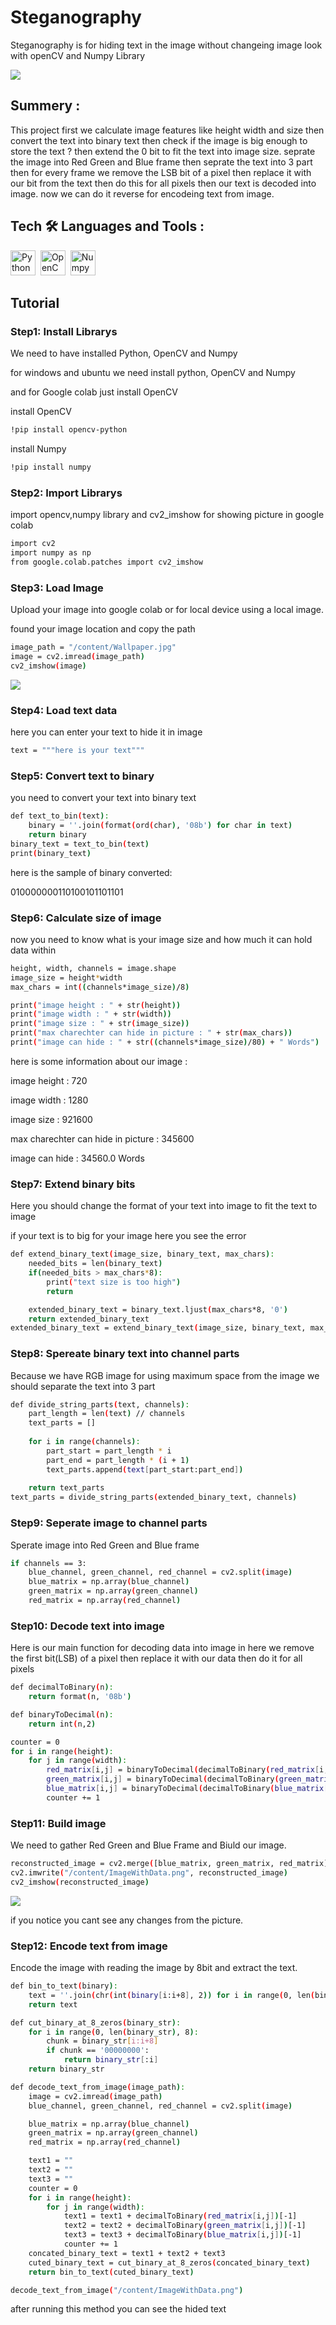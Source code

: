 # Steganography
Steganography is for hiding text in the image without changeing image look with openCV and Numpy Library

<img src="/Images/steganography.jpg"/>

## Summery :
This project first we calculate image features like height width and size then convert the text into binary text then check if the image is big enough to store the text ? then extend the 0 bit to fit the text into image size. seprate the image into Red Green and Blue frame then seprate the text into 3 part then for every frame we remove the LSB bit of a pixel then replace it with our bit from the text then do this for all pixels then our text is decoded into image. now we can do it reverse for encodeing text from image.

## Tech :hammer_and_wrench: Languages and Tools :
<div>
  <img src="https://github.com/devicons/devicon/blob/master/icons/python/python-original.svg" title="Python" alt="Python" width="40" height="40"/>&nbsp;
  <img src="https://github.com/devicons/devicon/blob/master/icons/opencv/opencv-original.svg"  title="OpenCV" alt="OpenCV" width="40" height="40"/>&nbsp;
  <img src="https://github.com/devicons/devicon/blob/master/icons/numpy/numpy-original.svg"  title="Numpy" alt="Numpy" width="40" height="40"/>&nbsp;
</div>

## Tutorial
### Step1: Install Librarys
We need to have installed Python, OpenCV and Numpy

for windows and ubuntu we need install python, OpenCV and Numpy

and for Google colab just install OpenCV

install OpenCV
```sh
!pip install opencv-python
```

install Numpy
```sh
!pip install numpy
```

### Step2: Import Librarys
import opencv,numpy library and cv2_imshow for showing picture in google colab

```sh
import cv2
import numpy as np
from google.colab.patches import cv2_imshow
```

### Step3: Load Image
Upload your image into google colab or for local device using a local image.

found your image location and copy the path

```sh
image_path = "/content/Wallpaper.jpg"
image = cv2.imread(image_path)
cv2_imshow(image)
```

<img src="/Images/Wallpaper.jpg"/>

### Step4: Load text data
here you can enter your text to hide it in image

```sh
text = """here is your text"""
```

### Step5: Convert text to binary
you need to convert your text into binary text

```sh
def text_to_bin(text):
    binary = ''.join(format(ord(char), '08b') for char in text)
    return binary
binary_text = text_to_bin(text)
print(binary_text)
```

here is the sample of binary converted:

010000000110100101101101

### Step6: Calculate size of image
now you need to know what is your image size and how much it can hold data within

```sh
height, width, channels = image.shape
image_size = height*width
max_chars = int((channels*image_size)/8)
```

```sh
print("image height : " + str(height))
print("image width : " + str(width))
print("image size : " + str(image_size))
print("max charechter can hide in picture : " + str(max_chars))
print("image can hide : " + str((channels*image_size)/80) + " Words")
```

here is some information about our image :

image height : 720

image width : 1280

image size : 921600

max charechter can hide in picture : 345600

image can hide : 34560.0 Words

### Step7: Extend binary bits
Here you should change the format of your text into image to fit the text to image

if your text is to big for your image here you see the error

```sh
def extend_binary_text(image_size, binary_text, max_chars):
    needed_bits = len(binary_text)
    if(needed_bits > max_chars*8):
        print("text size is too high")
        return

    extended_binary_text = binary_text.ljust(max_chars*8, '0')
    return extended_binary_text
extended_binary_text = extend_binary_text(image_size, binary_text, max_chars)
```

### Step8: Spereate binary text into channel parts
Because we have RGB image for using maximum space from the image we should separate the text into 3 part

```sh
def divide_string_parts(text, channels):
    part_length = len(text) // channels
    text_parts = []
    
    for i in range(channels):
        part_start = part_length * i
        part_end = part_length * (i + 1)
        text_parts.append(text[part_start:part_end])
    
    return text_parts
text_parts = divide_string_parts(extended_binary_text, channels)
```

### Step9: Seperate image to channel parts
Sperate image into Red Green and Blue frame

```sh
if channels == 3:
    blue_channel, green_channel, red_channel = cv2.split(image)
    blue_matrix = np.array(blue_channel)
    green_matrix = np.array(green_channel)
    red_matrix = np.array(red_channel)
```

### Step10: Decode text into image
Here is our main function for decoding data into image in here we remove the first bit(LSB) of a pixel then replace it with our data then do it for all pixels

```sh
def decimalToBinary(n): 
    return format(n, '08b')

def binaryToDecimal(n):
    return int(n,2)

counter = 0
for i in range(height):
    for j in range(width):
        red_matrix[i,j] = binaryToDecimal(decimalToBinary(red_matrix[i,j])[0:7] + text_parts[0][counter])
        green_matrix[i,j] = binaryToDecimal(decimalToBinary(green_matrix[i,j])[0:7] + text_parts[1][counter])
        blue_matrix[i,j] = binaryToDecimal(decimalToBinary(blue_matrix[i,j])[0:7] + text_parts[2][counter])
        counter += 1
```

### Step11: Build image
We need to gather Red Green and Blue Frame and Biuld our image.

```sh
reconstructed_image = cv2.merge([blue_matrix, green_matrix, red_matrix])
cv2.imwrite("/content/ImageWithData.png", reconstructed_image)
cv2_imshow(reconstructed_image)
```

<img src="/Images/ImageWithData.png"/>

if you notice you cant see any changes from the picture.

### Step12: Encode text from image
Encode the image with reading the image by 8bit and extract the text.

```sh
def bin_to_text(binary):
    text = ''.join(chr(int(binary[i:i+8], 2)) for i in range(0, len(binary), 8))
    return text

def cut_binary_at_8_zeros(binary_str):
    for i in range(0, len(binary_str), 8):
        chunk = binary_str[i:i+8]
        if chunk == '00000000':
            return binary_str[:i]
    return binary_str

def decode_text_from_image(image_path):
    image = cv2.imread(image_path)
    blue_channel, green_channel, red_channel = cv2.split(image)

    blue_matrix = np.array(blue_channel)
    green_matrix = np.array(green_channel)
    red_matrix = np.array(red_channel)

    text1 = ""
    text2 = ""
    text3 = ""
    counter = 0
    for i in range(height):
        for j in range(width):
            text1 = text1 + decimalToBinary(red_matrix[i,j])[-1]
            text2 = text2 + decimalToBinary(green_matrix[i,j])[-1]
            text3 = text3 + decimalToBinary(blue_matrix[i,j])[-1]
            counter += 1
    concated_binary_text = text1 + text2 + text3
    cuted_binary_text = cut_binary_at_8_zeros(concated_binary_text)
    return bin_to_text(cuted_binary_text)

decode_text_from_image("/content/ImageWithData.png")
```

after running this method you can see the hided text
